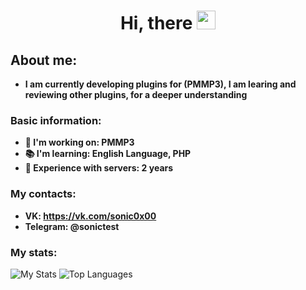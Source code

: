 <div id="header" align="center">
  <div id="badges">
  <img src="https://komarev.com/ghpvc/?username=sonic0x00&style=flat-square&color=blue", alt=""/>
  <h1>
  Hi, there
  <img src="https://media.giphy.com/media/hvRJCLFzcasrR4ia7z/giphy.gif" width="30px"/>
</h1>
</div>
</div>

## About me:
- __I am currently developing plugins for (PMMP3), I am learing and reviewing other plugins, for a deeper understanding__
### Basic information:
- __🔭 I'm working on: PMMP3__
- __📚 I'm learning: English Language, PHP__
- __🐧 Experience with servers: 2 years__
### My contacts:
- __VK: https://vk.com/sonic0x00__
- __Telegram: @sonictest__
### My stats:
![My Stats](https://github-readme-stats.vercel.app/api?username=sonic0x00&show_icons=true&count_private=true&hide_title=true)
![Top Languages](https://github-readme-stats.vercel.app/api/top-langs/?username=sonic0x00&layout=compact)
